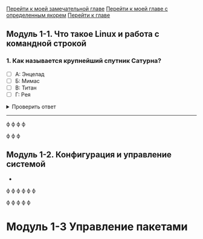 
[Перейти к моей замечательной главе](#Модуль-1-1.-Что-такое-Linux-и-работа-с-командной-строкой)
[Перейти к моей главе с определенным якорем](#1-2)
[Перейти к главе](#модуль-1-3-управление-пакетами)

## Модуль 1-1. Что такое Linux и работа с командной строкой <a name="1-1"></a>


### 1. Как называется крупнейший спутник Сатурна?
- [ ] А: Энцелад
- [ ] Б: Мимас
- [ ] В: Титан
- [ ] Г: Рея

<details>
<summary>Проверить ответ</summary>

**Результат:**  
✅ Правльный Ответ В!  
**Объяснение:**  
✅ Вариант В = Титан — крупнейший спутник Сатурна и второй по величине в Солнечной системе. Его диаметр составляет 5152 км.  
❌ Вариант А  
❌ Вариант Б  
❌ Вариант Г  
</details>

---
ф
ф
ф
ф

ф
ф
ф

## Модуль 1-2. Конфигурация и управление системой <a name="1-2"></a>



-
ф
ф
ф
ф
ф
ф

ф
ф
ф
ф
ф


# Модуль 1-3 Управление пакетами
